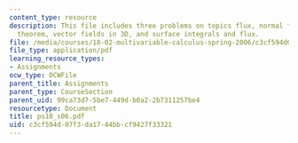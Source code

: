 ```yaml
---
content_type: resource
description: This file includes three problems on topics flux, normal form of Green's
  theorem, vector fields in 3D, and surface integrals and flux.
file: /media/courses/18-02-multivariable-calculus-spring-2006/c3cf594d07f3da1744bbcf9427f33321_ps10_s06.pdf
file_type: application/pdf
learning_resource_types:
- Assignments
ocw_type: OCWFile
parent_title: Assignments
parent_type: CourseSection
parent_uid: 99ca73d7-5be7-449d-b0a2-2b7311257be4
resourcetype: Document
title: ps10_s06.pdf
uid: c3cf594d-07f3-da17-44bb-cf9427f33321
---
```

